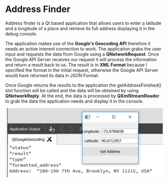 # Address Finder
Address finder is a Qt based application that allows users to enter a latitude and a longitude of a place
and retrieve its full address displaying it in the debug console.

The application makes use of the **Google's Geocoding API** therefore it needs an active interent connection to work.
The application grabs the user input and requests the data from Google using a **QNetworkRequest**.
Once the Google API Server receives our request it will process the information and return a result back to us.
The result is in **XML Format** because I specified the format in the initial request, otherwise the Google API Server
would have returned its data in JSON Format.

Once Google returns the results to the application the getAddressFinished() slot function will be called and the data will be
obtained by using **QNetworkReply**. At the end, the data is processed by **QXmlStreamReader** to grab the data the application needs
and display it in the console.


![Alt text](https://github.com/RosarioAleCali/QtExamples/blob/master/Address%20Finder/Screenshot.PNG  "Program Screenshoot")
